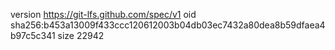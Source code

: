 version https://git-lfs.github.com/spec/v1
oid sha256:b453a13009f433ccc120612003b04db03ec7432a80dea8b59dfaea4b97c5c341
size 22942
